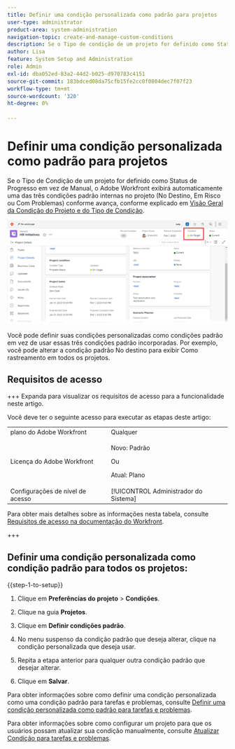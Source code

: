 ```yaml
---
title: Definir uma condição personalizada como padrão para projetos
user-type: administrator
product-area: system-administration
navigation-topic: create-and-manage-custom-conditions
description: Se o Tipo de condição de um projeto for definido como Status de progresso em vez de Manual, o Adobe Workfront exibirá automaticamente uma das três condições padrão incorporadas no projeto (No destino, Em risco ou Com problema) à medida que ele avança, conforme explicado em Visão geral da condição do projeto e do tipo de condição.
author: Lisa
feature: System Setup and Administration
role: Admin
exl-id: dba052ed-83a2-44d2-b025-d970783c4151
source-git-commit: 183bdced08da75cfb15fe2cc0f0804dec7f07f23
workflow-type: tm+mt
source-wordcount: '320'
ht-degree: 0%

---
```


# Definir uma condição personalizada como padrão para projetos

Se o Tipo de Condição de um projeto for definido como Status de Progresso em vez de Manual, o Adobe Workfront exibirá automaticamente uma das três condições padrão internas no projeto (No Destino, Em Risco ou Com Problemas) conforme avança, conforme explicado em [Visão Geral da Condição do Projeto e do Tipo de Condição](../../../manage-work/projects/manage-projects/project-condition-and-condition-type.md).

![Condição no cabeçalho do projeto](assets/condition-in-project-header-nwe.png)

Você pode definir suas condições personalizadas como condições padrão em vez de usar essas três condições padrão incorporadas. Por exemplo, você pode alterar a condição padrão No destino para exibir Como rastreamento em todos os projetos.

## Requisitos de acesso

+++ Expanda para visualizar os requisitos de acesso para a funcionalidade neste artigo.

Você deve ter o seguinte acesso para executar as etapas deste artigo:

<table style="table-layout:auto"> 
 <col> 
 <col> 
 <tbody> 
  <tr> 
   <td role="rowheader">plano do Adobe Workfront</td> 
   <td>Qualquer</td> 
  </tr> 
  <tr> 
  <tr> 
   <td role="rowheader">Licença do Adobe Workfront</td> 
   <td><p>Novo: Padrão</p>
       <p>Ou</p>
       <p>Atual: Plano</p></td>
  </tr> 
  </tr> 
  <tr> 
   <td role="rowheader">Configurações de nível de acesso</td> 
   <td>[!UICONTROL Administrador do Sistema]</td>
  </tr> 
 </tbody> 
</table>

Para obter mais detalhes sobre as informações nesta tabela, consulte [Requisitos de acesso na documentação do Workfront](/help/quicksilver/administration-and-setup/add-users/access-levels-and-object-permissions/access-level-requirements-in-documentation.md).

+++

## Definir uma condição personalizada como condição padrão para todos os projetos:

{{step-1-to-setup}}

1. Clique em **Preferências do projeto** > **Condições**.

1. Clique na guia **Projetos**.
1. Clique em **Definir condições padrão**.
1. No menu suspenso da condição padrão que deseja alterar, clique na condição personalizada que deseja usar.
1. Repita a etapa anterior para qualquer outra condição padrão que desejar alterar.
1. Clique em **Salvar**.

Para obter informações sobre como definir uma condição personalizada como uma condição padrão para tarefas e problemas, consulte [Definir uma condição personalizada como padrão para tarefas e problemas](../../../administration-and-setup/customize-workfront/create-manage-custom-conditions/set-custom-condition-default-tasks-issues.md).

Para obter informações sobre como configurar um projeto para que os usuários possam atualizar sua condição manualmente, consulte [Atualizar Condição para tarefas e problemas](../../../manage-work/projects/updating-work-in-a-project/update-condition-for-tasks-and-issues.md).
